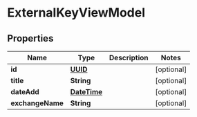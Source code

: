 # ExternalKeyViewModel

## Properties
Name | Type | Description | Notes
------------ | ------------- | ------------- | -------------
**id** | [**UUID**](UUID.md) |  |  [optional]
**title** | **String** |  |  [optional]
**dateAdd** | [**DateTime**](DateTime.md) |  |  [optional]
**exchangeName** | **String** |  |  [optional]
